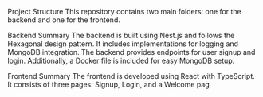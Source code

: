 Project Structure
This repository contains two main folders: one for the backend and one for the frontend.

Backend Summary
The backend is built using Nest.js and follows the Hexagonal design pattern. It includes implementations for logging and MongoDB integration. The backend provides endpoints for user signup and login. Additionally, a Docker file is included for easy MongoDB setup.

Frontend Summary
The frontend is developed using React with TypeScript. It consists of three pages: Signup, Login, and a Welcome pag